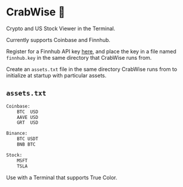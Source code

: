 # CrabWise 🦀

Crypto and US Stock Viewer in the Terminal.

Currently supports Coinbase and Finnhub.

Register for a Finnhub API key [here](https://finnhub.io/), and place the key in
a file named `finnhub.key` in the same directory that CrabWise runs from.

Create an `assets.txt` file in the same directory CrabWise runs from to
initialize at startup with particular assets.

## `assets.txt`

```txt
Coinbase:
    BTC  USD
    AAVE USD
    GRT  USD

Binance:
    BTC USDT
    BNB BTC

Stock:
    MSFT
    TSLA
```

Use with a Terminal that supports True Color.

